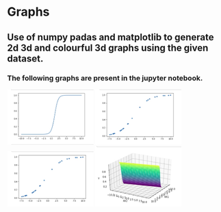# Graphs
## Use of numpy padas and matplotlib to generate 2d 3d and colourful 3d graphs using the given dataset.
### The following graphs are present in the jupyter notebook. 
<img src ="IMG_20190612_172110.jpg" width="40%">
<img src ="IMG_20190612_172146.jpg" width="40%"> 
<img src ="IMG_20190612_172146.jpg" width="40%">
<img src ="IMG_20190612_172329.jpg" width="40%">


